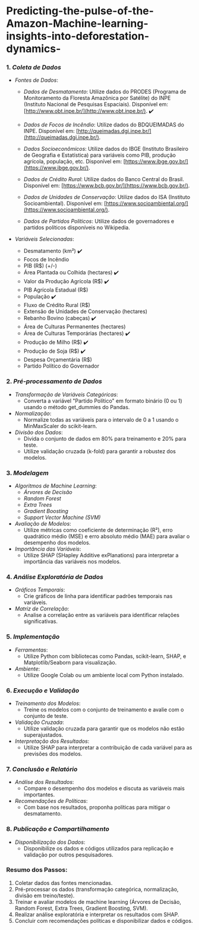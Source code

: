 # Predicting-the-pulse-of-the-Amazon-Machine-learning-insights-into-deforestation-dynamics-

### 1. *Coleta de Dados*
   - *Fontes de Dados*:
     -  *Dados de Desmatamento*: Utilize dados do PRODES (Programa de Monitoramento da Floresta Amazônica por Satélite) do INPE (Instituto Nacional de Pesquisas Espaciais). Disponível em: [http://www.obt.inpe.br/](http://www.obt.inpe.br/). :heavy_check_mark:
       
     - *Dados de Focos de Incêndio*: Utilize dados do BDQUEIMADAS do INPE. Disponível em: [http://queimadas.dgi.inpe.br/](http://queimadas.dgi.inpe.br/).
     - *Dados Socioeconômicos*: Utilize dados do IBGE (Instituto Brasileiro de Geografia e Estatística) para variáveis como PIB, produção agrícola, população, etc. Disponível em: [https://www.ibge.gov.br/](https://www.ibge.gov.br/).
     - *Dados de Crédito Rural*: Utilize dados do Banco Central do Brasil. Disponível em: [https://www.bcb.gov.br/](https://www.bcb.gov.br/).
     - *Dados de Unidades de Conservação*: Utilize dados do ISA (Instituto Socioambiental). Disponível em: [https://www.socioambiental.org/](https://www.socioambiental.org/).
     - *Dados de Partidos Políticos*: Utilize dados de governadores e partidos políticos disponíveis no Wikipedia.

   - *Variáveis Selecionadas*:
     - Desmatamento (km²) :heavy_check_mark:
     - Focos de Incêndio
     - PIB (R$) (+/-)
     - Área Plantada ou Colhida (hectares) :heavy_check_mark: 
     - Valor da Produção Agrícola (R$) :heavy_check_mark:
     - PIB Agrícola Estadual (R$)
     - População :heavy_check_mark:
     - Fluxo de Crédito Rural (R$)
     - Extensão de Unidades de Conservação (hectares)
     - Rebanho Bovino (cabeças) :heavy_check_mark:
     - Área de Culturas Permanentes (hectares)
     - Área de Culturas Temporárias (hectares) :heavy_check_mark:
     - Produção de Milho (R$) :heavy_check_mark:
     - Produção de Soja (R$) :heavy_check_mark:
     - Despesa Orçamentária (R$)
     - Partido Político do Governador

### 2. *Pré-processamento de Dados*
   - *Transformação de Variáveis Categóricas*:
     - Converta a variável "Partido Político" em formato binário (0 ou 1) usando o método get_dummies do Pandas.
   - *Normalização*:
     - Normalize todas as variáveis para o intervalo de 0 a 1 usando o MinMaxScaler do scikit-learn.
   - *Divisão dos Dados*:
     - Divida o conjunto de dados em 80% para treinamento e 20% para teste.
     - Utilize validação cruzada (k-fold) para garantir a robustez dos modelos.

### 3. *Modelagem*
   - *Algoritmos de Machine Learning*:
     - *Árvores de Decisão*
     - *Random Forest*
     - *Extra Trees*
     - *Gradient Boosting*
     - *Support Vector Machine (SVM)*
   - *Avaliação de Modelos*:
     - Utilize métricas como coeficiente de determinação (R²), erro quadrático médio (MSE) e erro absoluto médio (MAE) para avaliar o desempenho dos modelos.
   - *Importância das Variáveis*:
     - Utilize SHAP (SHapley Additive exPlanations) para interpretar a importância das variáveis nos modelos.

### 4. *Análise Exploratória de Dados*
   - *Gráficos Temporais*:
     - Crie gráficos de linha para identificar padrões temporais nas variáveis.
   - *Matriz de Correlação*:
     - Analise a correlação entre as variáveis para identificar relações significativas.

### 5. *Implementação*
   - *Ferramentas*:
     - Utilize Python com bibliotecas como Pandas, scikit-learn, SHAP, e Matplotlib/Seaborn para visualização.
   - *Ambiente*:
     - Utilize Google Colab ou um ambiente local com Python instalado.

### 6. *Execução e Validação*
   - *Treinamento dos Modelos*:
     - Treine os modelos com o conjunto de treinamento e avalie com o conjunto de teste.
   - *Validação Cruzada*:
     - Utilize validação cruzada para garantir que os modelos não estão superajustados.
   - *Interpretação dos Resultados*:
     - Utilize SHAP para interpretar a contribuição de cada variável para as previsões dos modelos.

### 7. *Conclusão e Relatório*
   - *Análise dos Resultados*:
     - Compare o desempenho dos modelos e discuta as variáveis mais importantes.
   - *Recomendações de Políticas*:
     - Com base nos resultados, proponha políticas para mitigar o desmatamento.

### 8. *Publicação e Compartilhamento*
   - *Disponibilização dos Dados*:
     - Disponibilize os dados e códigos utilizados para replicação e validação por outros pesquisadores.

### Resumo dos Passos:
1. Coletar dados das fontes mencionadas.
2. Pré-processar os dados (transformação categórica, normalização, divisão em treino/teste).
3. Treinar e avaliar modelos de machine learning (Árvores de Decisão, Random Forest, Extra Trees, Gradient Boosting, SVM).
4. Realizar análise exploratória e interpretar os resultados com SHAP.
5. Concluir com recomendações políticas e disponibilizar dados e códigos.
